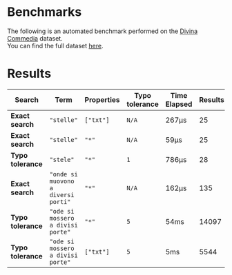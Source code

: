 
# Benchmarks

The following is an automated benchmark performed on the [Divina Commedia](https://en.wikipedia.org/wiki/Divina_Commedia) dataset. <br />
You can find the full dataset [here](https://github.com/nearform/lyra/blob/main/packages/benchmarks/dataset/divinaCommedia.json).

# Results


| Search             | Term                                  | Properties | Typo tolerance | Time Elapsed  | Results     |
|--------------------|---------------------------------------|------------|----------------|---------------|-------------|
| **Exact search**   | `"stelle"`                          | `["txt"]`| `N/A`        | 267μs | 25 |
| **Exact search**   | `"stelle"`                          | `"*"`    | `N/A`        | 59μs | 25 |
| **Typo tolerance** | `"stele"`                           | `"*"`    | `1`          | 786μs | 28 | 
| **Exact search**   | `"onde si muovono a diversi porti"` | `"*"`    | `N/A`        | 162μs | 135 | 
| **Typo tolerance** | `"ode si mossero a divisi porte"`   | `"*"`    | `5`          | 54ms | 14097 | 
| **Typo tolerance** | `"ode si mossero a divisi porte"`   | `["txt"]`| `5`          | 5ms | 5544 |


